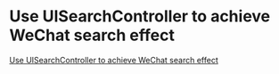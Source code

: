 # Use UISearchController to achieve WeChat search effect
[Use UISearchController to achieve WeChat search effect](https://aiwithcloud.com/2022/09/16/use_uisearchcontroller_to_achieve_wechat_search_effect/)